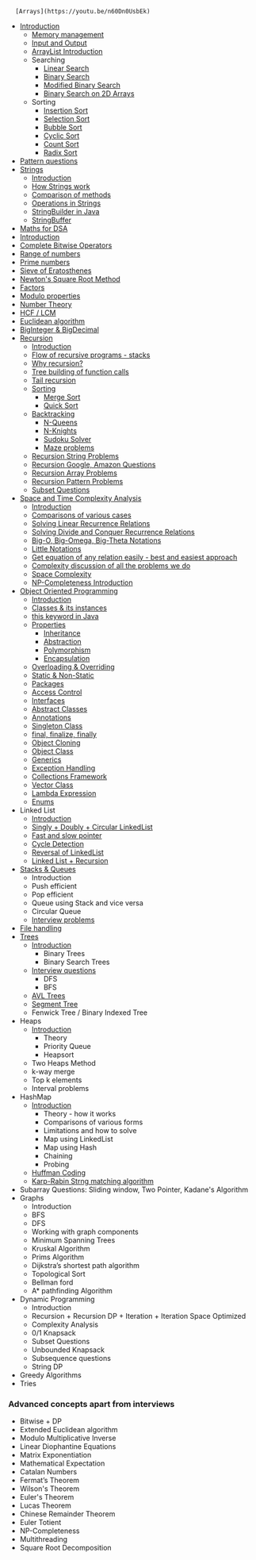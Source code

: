       [Arrays](https://youtu.be/n60Dn0UsbEk)
- [Introduction](https://youtu.be/n60Dn0UsbEk)
  - [Memory management](https://youtu.be/n60Dn0UsbEk?t=632)
  - [Input and Output](https://youtu.be/n60Dn0UsbEk?t=1675)
  - [ArrayList Introduction](https://youtu.be/n60Dn0UsbEk?t=4868)
  - Searching
    - [Linear Search](https://youtu.be/_HRA37X8N_Q)
     - [Binary Search](https://youtu.be/f6UU7V3szVw)  
    - [Modified Binary Search](https://youtu.be/f6UU7V3szVw?t=2508)
    - [Binary Search on 2D Arrays](https://www.youtube.com/watch?v=enI_KyGLYPo)
  - Sorting
    - [Insertion Sort](https://youtu.be/By_5-RRqVeE)
    - [Selection Sort](https://youtu.be/Nd4SCCIHFWk) 
    - [Bubble Sort](https://youtu.be/F5MZyqRp_IM)
    - [Cyclic Sort](https://youtu.be/JfinxytTYFQ)
    - [Count Sort](https://youtu.be/FOo820lJV1Y)
    - [Radix Sort](https://youtu.be/mLi6VQDqAOs)
- [Pattern questions](https://youtu.be/lsOOs5J8ycw)
- [Strings](https://www.youtube.com/watch?v=zL1DPZ0Ovlo)
  - [Introduction](https://www.youtube.com/watch?v=zL1DPZ0Ovlo)
  - [How Strings work](https://youtu.be/zL1DPZ0Ovlo?t=216)
  - [Comparison of methods](https://youtu.be/zL1DPZ0Ovlo?t=977)
  - [Operations in Strings](https://youtu.be/zL1DPZ0Ovlo?t=1681)
  - [StringBuilder in Java](https://youtu.be/zL1DPZ0Ovlo?t=4199)
  - [StringBuffer](https://www.youtube.com/watch?v=YFZai3fPUQI)
 - [Maths for DSA](https://youtu.be/fzip9Aml6og)
  - [Introduction](https://youtu.be/fzip9Aml6og?t=20)
  - [Complete Bitwise Operators](https://youtu.be/fzip9Aml6og?t=95)
  - [Range of numbers](https://youtu.be/fzip9Aml6og?t=4169)
  - [Prime numbers](https://youtu.be/lmSpZ0bjCyQ?t=57)
  - [Sieve of Eratosthenes](https://youtu.be/lmSpZ0bjCyQ?t=850)
  - [Newton's Square Root Method](https://youtu.be/lmSpZ0bjCyQ?t=1989)
  - [Factors](https://youtu.be/lmSpZ0bjCyQ?t=3004)
  - [Modulo properties](https://youtu.be/lmSpZ0bjCyQ?t=3980)
  - [Number Theory](https://youtu.be/lmSpZ0bjCyQ?t=4405)
  - [HCF / LCM](https://youtu.be/lmSpZ0bjCyQ?t=5110)
  - [Euclidean algorithm](https://youtu.be/lmSpZ0bjCyQ?t=5520)
  - [BigInteger & BigDecimal](https://www.youtube.com/watch?v=lHtoypC-4Ps)
- [Recursion](https://www.youtube.com/playlist?list=PL9gnSGHSqcnp39cTyB1dTZ2pJ04Xmdrod)
  - [Introduction](https://youtu.be/M2uO2nMT0Bk)
  - [Flow of recursive programs - stacks](https://youtu.be/M2uO2nMT0Bk?t=2124)
  - [Why recursion?](https://youtu.be/M2uO2nMT0Bk?t=2708)
  - [Tree building of function calls](https://youtu.be/M2uO2nMT0Bk?t=3033)
  - [Tail recursion](https://youtu.be/M2uO2nMT0Bk?t=4308)
  - [Sorting](https://www.youtube.com/playlist?list=PL9gnSGHSqcnq-9CXLt9DsInytRMLoyZQ_)
    - [Merge Sort](https://youtu.be/iKGAgWdgoRk)
    - [Quick Sort](https://www.youtube.com/watch?v=Z8svOqamag8&list=PL9gnSGHSqcnr_DxHsP7AW9ftq0AtAyYqJ&index=27)
  - [Backtracking](https://youtu.be/zg5v2rlV1tM)
    - [N-Queens](https://youtu.be/nC1rbW2YSz0)
    - [N-Knights](https://youtu.be/nC1rbW2YSz0?t=2342)
    - [Sudoku Solver](https://youtu.be/nC1rbW2YSz0?t=3190)
    - [Maze problems](https://www.youtube.com/watch?v=zg5v2rlV1tM)
  - [Recursion String Problems](https://youtu.be/gdifkIwCJyg)
  - [Recursion Google, Amazon Questions](https://youtu.be/9ByWqPzfXDU)
  - [Recursion Array Problems](https://youtu.be/sTdiMLom00U)
  - [Recursion Pattern Problems](https://youtu.be/ymgnIIclCF0)
  - [Subset Questions](https://youtu.be/9ByWqPzfXDU)
- [Space and Time Complexity Analysis](https://youtu.be/mV3wrLBbuuE)
  - [Introduction](https://youtu.be/mV3wrLBbuuE)
  - [Comparisons of various cases](https://youtu.be/mV3wrLBbuuE?t=1039)
  - [Solving Linear Recurrence Relations](https://youtu.be/mV3wrLBbuuE?t=6252)
  - [Solving Divide and Conquer Recurrence Relations](https://youtu.be/mV3wrLBbuuE?t=4609)
  - [Big-O, Big-Omega, Big-Theta Notations](https://youtu.be/mV3wrLBbuuE?t=2271)
  - [Little Notations](https://youtu.be/mV3wrLBbuuE?t=2960)
  - [Get equation of any relation easily - best and easiest approach](https://youtu.be/mV3wrLBbuuE?t=8189)
  - [Complexity discussion of all the problems we do](https://youtu.be/mV3wrLBbuuE?t=3866)
  - [Space Complexity](https://youtu.be/mV3wrLBbuuE?t=3330)
  - [NP-Completeness Introduction](https://youtu.be/mV3wrLBbuuE?t=8695)
- [Object Oriented Programming](https://www.youtube.com/playlist?list=PL9gnSGHSqcno1G3XjUbwzXHL8_EttOuKk)
  - [Introduction](https://www.youtube.com/watch?v=BSVKUk58K6U)
  - [Classes & its instances](https://youtu.be/BSVKUk58K6U?t=467)
  - [this keyword in Java](https://youtu.be/BSVKUk58K6U?t=3380)
  - [Properties](https://www.youtube.com/watch?v=46T2wD3IuhM)
    - [Inheritance](https://youtu.be/46T2wD3IuhM?t=146)
    - [Abstraction](https://youtu.be/46T2wD3IuhM?t=7102)
    - [Polymorphism](https://youtu.be/46T2wD3IuhM?t=4226)
    - [Encapsulation](https://youtu.be/46T2wD3IuhM?t=7022)
  - [Overloading & Overriding](https://youtu.be/46T2wD3IuhM?t=4834)
  - [Static & Non-Static](https://youtu.be/_Ya6CN13t8k?t=1137)
  - [Packages](https://youtu.be/_Ya6CN13t8k?t=182)
  - [Access Control](https://youtu.be/W145DXs8fFg)
  - [Interfaces](https://youtu.be/rgHZa7-Dibg?t=1510)
  - [Abstract Classes](https://youtu.be/rgHZa7-Dibg?t=68)
  - [Annotations](https://youtu.be/rgHZa7-Dibg?t=3438)
  - [Singleton Class](https://youtu.be/_Ya6CN13t8k?t=4240)
  - [final, finalize, finally](https://youtu.be/46T2wD3IuhM?t=6317)
  - [Object Cloning](https://youtu.be/OY2lPr8h93U?t=4352)
  - [Object Class](https://youtu.be/W145DXs8fFg?t=1943)
  - [Generics](https://www.youtube.com/watch?v=OY2lPr8h93U)
  - [Exception Handling](https://youtu.be/OY2lPr8h93U?t=3405)
  - [Collections Framework](https://youtu.be/9ogGan-R1pc?t=49)
  - [Vector Class](https://youtu.be/9ogGan-R1pc?t=668)
  - [Lambda Expression](https://youtu.be/OY2lPr8h93U?t=2894)
  - [Enums](https://youtu.be/9ogGan-R1pc?t=909)
- Linked List
  - [Introduction](https://youtu.be/58YbpRDc4yw)
  - [Singly + Doubly + Circular LinkedList](https://youtu.be/58YbpRDc4yw)
  - [Fast and slow pointer](https://youtu.be/70tx7KcMROc)
  - [Cycle Detection](https://youtu.be/70tx7KcMROc)
  - [Reversal of LinkedList](https://youtu.be/70tx7KcMROc)
  - [Linked List + Recursion](https://youtu.be/70tx7KcMROc)
- [Stacks & Queues](https://www.youtube.com/watch?v=rHQI4mrJ3cg)
  - Introduction
  - Push efficient
  - Pop efficient
  - Queue using Stack and vice versa
  - Circular Queue
  - [Interview problems](https://www.youtube.com/watch?v=S9LUYztYLu4)
- [File handling](https://www.youtube.com/watch?v=b35mlSPOlJg)
- [Trees](https://www.youtube.com/playlist?list=PL9gnSGHSqcnqfctdbCQKaw5oZ9Up2cmsq)
  - [Introduction](https://www.youtube.com/watch?v=4s1Tcvm00pA)
    - Binary Trees
    - Binary Search Trees
  - [Interview questions](https://www.youtube.com/watch?v=9D-vP-jcc-Y)
    - DFS
    - BFS
  - [AVL Trees](https://www.youtube.com/watch?v=CVA85JuJEn0)
  - [Segment Tree](https://www.youtube.com/watch?v=ciHThtTVNto)
  - Fenwick Tree / Binary Indexed Tree
- Heaps
  - [Introduction](https://youtu.be/Qf-TDPr0nYw)
    - Theory
    - Priority Queue
    - Heapsort
  - Two Heaps Method
  - k-way merge
  - Top k elements
  - Interval problems
- HashMap
  - [Introduction](https://youtu.be/XLbvmMz8Fr8)
    - Theory - how it works
    - Comparisons of various forms
    - Limitations and how to solve
    - Map using LinkedList
    - Map using Hash
    - Chaining
    - Probing
  - [Huffman Coding](https://youtu.be/XLfgeaYHinM)
  - [Karp-Rabin Strng matching algorithm](https://youtu.be/swciWFPq3NE)
- Subarray Questions: Sliding window, Two Pointer, Kadane's Algorithm
- Graphs
  - Introduction
  - BFS
  - DFS
  - Working with graph components
  - Minimum Spanning Trees
  - Kruskal Algorithm
  - Prims Algorithm
  - Dijkstra’s shortest path algorithm
  - Topological Sort
  - Bellman ford
  - A\* pathfinding Algorithm
- Dynamic Programming
  - Introduction
  - Recursion + Recursion DP + Iteration + Iteration Space Optimized
  - Complexity Analysis
  - 0/1 Knapsack
  - Subset Questions 
  - Unbounded Knapsack
  - Subsequence questions
  - String DP
- Greedy Algorithms
- Tries

### Advanced concepts apart from interviews

- Bitwise + DP
- Extended Euclidean algorithm
- Modulo Multiplicative Inverse
- Linear Diophantine Equations
- Matrix Exponentiation
- Mathematical Expectation
- Catalan Numbers
- Fermat’s Theorem
- Wilson's Theorem
- Euler's Theorem
- Lucas Theorem
- Chinese Remainder Theorem
- Euler Totient
- NP-Completeness
- Multithreading
- Square Root Decomposition
